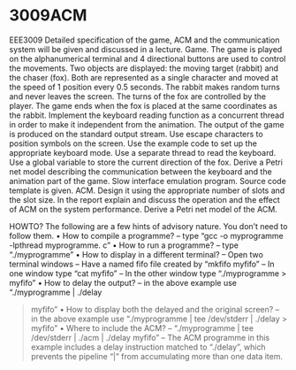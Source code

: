 # 3009ACM
EEE3009
Detailed specification of the game, ACM and the communication system will be given
and discussed in a lecture.
Game. The game is played on the alphanumerical terminal and 4 directional buttons
are used to control the movements. Two objects are displayed: the moving target
(rabbit) and the chaser (fox). Both are represented as a single character and moved
at the speed of 1 position every 0.5 seconds. The rabbit makes random turns and
never leaves the screen. The turns of the fox are controlled by the player. The game
ends when the fox is placed at the same coordinates as the rabbit. Implement the
keyboard reading function as a concurrent thread in order to make it independent from
the animation.
The output of the game is produced on the standard output stream. Use escape
characters to position symbols on the screen. Use the example code to set up the
appropriate keyboard mode. Use a separate thread to read the keyboard. Use a global
variable to store the current direction of the fox. Derive a Petri net model describing
the communication between the keyboard and the animation part of the game.
Slow interface emulation program. Source code template is given.
ACM. Design it using the appropriate number of slots and the slot size. In the report
explain and discuss the operation and the effect of ACM on the system performance.
Derive a Petri net model of the ACM.

HOWTO?
The following are a few hints of advisory nature. You don’t need to follow them.
• How to compile a programme? – type “gcc -o myprogramme -lpthread myprogramme.
c”
• How to run a programme? – type “./myprogramme”
• How to display in a different terminal?
– Open two terminal windows
– Have a named fifo file created by “mkfifo myfifo”
– In one window type “cat myfifo”
– In the other window type “./myprogramme > myfifo”
• How to delay the output? – in the above example use “./myprogramme | ./delay
> myfifo”
• How to display both the delayed and the original screen? – in the above example
use “./myprogramme | tee /dev/stderr | ./delay > myfifo”
• Where to include the ACM? – “./myprogramme | tee /dev/stderr | ./acm | ./delay
> myfifo” – The ACM programme in this example includes a delay instruction
matched to “./delay”, which prevents the pipeline “|” from accumulating more
than one data item.
